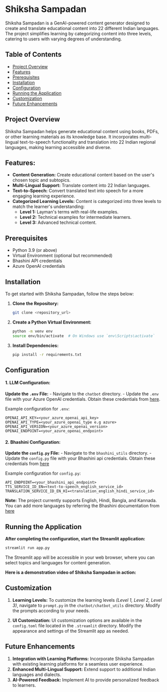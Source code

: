 # Shiksha Sampadan

Shiksha Sampadan is a GenAI-powered content generator designed to create and translate educational content into 22 different Indian languages. The project simplifies learning by categorizing content into three levels, catering to users with varying degrees of understanding.

## Table of Contents

- [Project Overview](#project-overview)
- [Features](#features)
- [Prerequisites](#prerequisites)
- [Installation](#installation)
- [Configuration](#configuration)
- [Running the Application](#running-the-application)
- [Customization](#customization)
- [Future Enhancements](#future-enhancements)

## Project Overview

Shiksha Sampadan helps generate educational content using books, PDFs, or other learning materials as its knowledge base. It incorporates multi-lingual text-to-speech functionality and translation into 22 Indian regional languages, making learning accessible and diverse.

## Features:
- **Content Generation:** Create educational content based on the user's chosen topic and subtopics.
- **Multi-Lingual Support:** Translate content into 22 Indian languages.
- **Text-to-Speech:** Convert translated text into speech for a more engaging learning experience.
- **Categorized Learning Levels:** Content is categorized into three levels to match the learner's understanding:
  - **Level 1:** Layman's terms with real-life examples.
  - **Level 2:** Technical examples for intermediate learners.
  - **Level 3:** Advanced technical content.

## Prerequisites

- Python 3.9 (or above)
- Virtual Environment (optional but recommended)
- Bhashini API credentials
- Azure OpenAI credentials

## Installation
To get started with Shiksha Sampadan, follow the steps below:
1. **Clone the Repository:**
    ```bash
    git clone <repository_url>
    ```
2. **Create a Python Virtual Environment:**
    ```bash
    python -m venv env
    source env/bin/activate  # On Windows use `env\Scripts\activate`
    ```
3. **Install Dependencies:**
    ```bash
    pip install -r requirements.txt
    ```

## Configuration
 #### 1. LLM Configuration:
 **Update the `.env` File:**
     - Navigate to the `chatbot` directory.
     - Update the `.env` file with your Azure OpenAI credentials. Obtain these credentials from [here](https://learn.microsoft.com/en-us/azure/ai-services/openai/how-to/create-resource?pivots=web-portal).
  
 Example configuration for `.env`:
  ```env
  OPENAI_API_KEY=<your_azure_openai_api_key>
  OPENAI_API_TYPE=<your_azure_openai_type e.g azure>
  OPENAI_API_VERSION=<your_azure_openai_version>
  OPENAI_ENDPOINT=<your_azure_openai_endpoint>
  
  ```
    
 #### 2. Bhashini Configuration:
 **Update the `config.py` File:**
     - Navigate to the `bhashini_utils` directory.
     - Update the `config.py` file with your Bhashini api credentials. Obtain these credentials from [here](https://bhashini.gov.in/ulca/user/register)
     
 Example configuration for `config.py`:
  ```env
  API_ENDPOINT=<your_bhashini_api_endpoint>
  TTS_SERVICE_ID_EN=<text-to-speech_english_service_id>
  TRANSLATION_SERVICE_ID_EN_HI=<translation_english_hindi_service_id>
  
  ```    
  **Note:** The project currently supports English, Hindi, Bangla, and Kannada. You can add more languages by referring the Bhashini documentation from [here](https://bhashini.gitbook.io/bhashini-apis)


## Running the Application
**After completing the configuration, start the Streamlit application:**
```bash
streamlit run app.py
```
The Streamlit app will be accessible in your web browser, where you can select topics and languages for content generation.

**Here is a demonstration video of Shiksha Sampadan in action:**

[](https://github.com/user-attachments/assets/586d8c94-0309-48e4-98d7-d1bc23cd2afc)

## Customization
1. **Learning Levels:**
To customize the learning levels *(Level 1, Level 2, Level 3)*, navigate to `prompt.py` in the `chatbot/chatbot_utils` directory.
Modify the prompts according to your needs.

2. **UI Customization:**
UI customization options are available in the `config.toml` file located in the `.streamlit` directory.
Modify the appearance and settings of the Streamlit app as needed.

## Future Enhancements
1. **Integration with Learning Platforms:** Incorporate Shiksha Sampadan with existing learning platforms for a seamless user experience.
2. **Enhanced Multi-Lingual Support:** Extend support to additional Indian languages and dialects.
3. **AI-Powered Feedback:** Implement AI to provide personalized feedback to learners.


  



